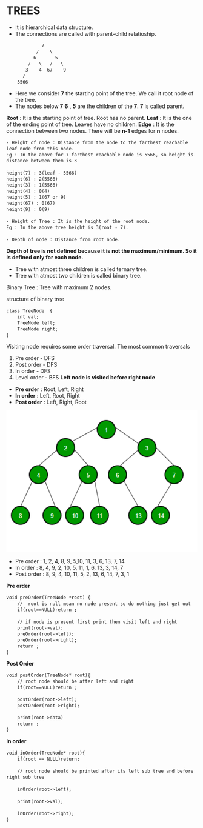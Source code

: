 # TREES
* It is hierarchical data structure.
* The connections are called with parent-child relatioship.
```
             7
           /    \
          6       5
        /   \   /   \
       3    4  67    9
      /
    5566
```

* Here we consider **7** the starting point of the tree. We call it root node of the tree.
* The nodes below **7** **6** , **5** are the children of the **7**. **7** is called parent.


**Root** : It is the starting point of tree. Root has no parent.
**Leaf** : It is the one of the ending point of tree. Leaves have no children.
**Edge** : It is the connection between two nodes. There will be **n-1** edges for **n** nodes.

```
- Height of node : Distance from the node to the farthest reachable leaf node from this node.
Eg : In the above for 7 farthest reachable node is 5566, so height is distance between them is 3

height(7) : 3(leaf - 5566)
height(6) : 2(5566)
height(3) : 1(5566)
height(4) : 0(4)
height(5) : 1(67 or 9)
height(67) : 0(67)
height(9) : 0(9)

- Height of Tree : It is the height of the root node.
Eg : In the above tree height is 3(root - 7).

- Depth of node : Distance from root node.
```

**Depth of tree is not defined because it is not the maximum/minimum. So it is defined only for each node.**

* Tree with atmost three children is called ternary tree.
* Tree with atmost two children is called binary tree.


Binary Tree : 
Tree with maximum 2 nodes.

structure of binary tree
```
class TreeNode  {
    int val;
    TreeNode left;
    TreeNode right;
}

```

Visiting node requires some order traversal.
The most common traversals
1. Pre order - DFS 
2. Post order - DFS
3. In order - DFS
4. Level order - BFS
**Left node is visited before right node**

* **Pre order** : Root, Left, Right
* **In order** : Left, Root, Right
* **Post order** : Left, Right, Root

![Tree](static/tree-img-1.png)

* Pre order : 1, 2, 4, 8, 9, 5,10, 11, 3, 6, 13, 7, 14
* In order : 8, 4, 9, 2, 10, 5, 11, 1, 6, 13, 3, 14, 7
* Post order : 8, 9, 4, 10, 11, 5, 2, 13, 6, 14, 7, 3, 1

**Pre order**
```
void preOrder(TreeNode *root) {
    //  root is null mean no node present so do nothing just get out 
    if(root==NULL)return ;
    
    // if node is present first print then visit left and right
    print(root->val);
    preOrder(root->left);
    preOrder(root->right);
    return ;
}

```

**Post Order**
```
void postOrder(TreeNode* root){
    // root node should be after left and right
    if(root==NULL)return ;

    postOrder(root->left);
    postOrder(root->right);

    print(root->data)
    return ;
}
```

**In order**
```
void inOrder(TreeNode* root){
    if(root == NULL)return;

    // root node should be printed after its left sub tree and before right sub tree

    inOrder(root->left);

    print(root->val);

    inOrder(root->right);
}
```